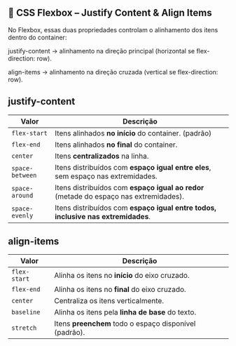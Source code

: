 ## 📐 CSS Flexbox – Justify Content & Align Items

No Flexbox, essas duas propriedades controlam o alinhamento dos itens dentro do container:

justify-content → alinhamento na direção principal (horizontal se flex-direction: row).

align-items → alinhamento na direção cruzada (vertical se flex-direction: row).

## justify-content
| Valor           | Descrição                                                                             |
| --------------- | ------------------------------------------------------------------------------------- |
| `flex-start`    | Itens alinhados **no início** do container. (padrão)                                  |
| `flex-end`      | Itens alinhados **no final** do container.                                            |
| `center`        | Itens **centralizados** na linha.                                                     |
| `space-between` | Itens distribuídos com **espaço igual entre eles**, sem espaço nas extremidades.      |
| `space-around`  | Itens distribuídos com **espaço igual ao redor** (metade do espaço nas extremidades). |
| `space-evenly`  | Itens distribuídos com **espaço igual entre todos, inclusive nas extremidades**.      |

## align-items

| Valor        | Descrição                                              |
| ------------ | ------------------------------------------------------ |
| `flex-start` | Alinha os itens no **início** do eixo cruzado.         |
| `flex-end`   | Alinha os itens no **final** do eixo cruzado.          |
| `center`     | Centraliza os itens verticalmente.                     |
| `baseline`   | Alinha os itens pela **linha de base** do texto.       |
| `stretch`    | Itens **preenchem** todo o espaço disponível (padrão). |
